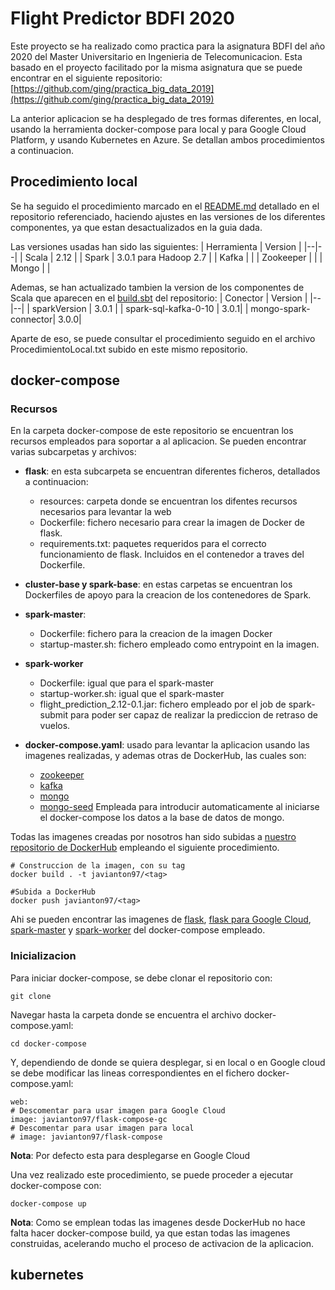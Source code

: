 # Flight Predictor BDFI 2020
Este proyecto se ha realizado como practica para la asignatura BDFI del año 2020 del Master Universitario en Ingenieria de Telecomunicacion. Esta basado en el proyecto facilitado por la misma asignatura que se puede encontrar en el siguiente repositorio: [https://github.com/ging/practica_big_data_2019](https://github.com/ging/practica_big_data_2019)

La anterior aplicacion se ha desplegado de tres formas diferentes, en local, usando la herramienta docker-compose para local y para Google Cloud Platform, y usando Kubernetes en Azure. Se detallan ambos procedimientos a continuacion.

## Procedimiento local
Se ha seguido el procedimiento marcado en el [README.md](https://github.com/ging/practica_big_data_2019/blob/master/README.md) detallado en el repositorio referenciado, haciendo ajustes en las versiones de los diferentes componentes, ya que estan desactualizados en la guia dada.

Las versiones usadas han sido las siguientes:
| Herramienta | Version |
|--|--|
| Scala | 2.12 |
| Spark | 3.0.1 para Hadoop 2.7 |
| Kafka |  |
| Zookeeper |  |
| Mongo |  |

Ademas, se han actualizado tambien la version de los componentes de Scala que aparecen en el [build.sbt](https://github.com/ging/practica_big_data_2019/blob/master/flight_prediction/build.sbt)  del repositorio:
| Conector | Version |
|--|--|
| sparkVersion | 3.0.1 |
| spark-sql-kafka-0-10 | 3.0.1|
| mongo-spark-connector|  3.0.0|

Aparte de eso, se puede consultar el procedimiento seguido en el archivo ProcedimientoLocal.txt subido en este mismo repositorio.

## docker-compose

### Recursos
En la carpeta docker-compose de este repositorio se encuentran los recursos empleados para soportar a al aplicacion. Se pueden encontrar varias subcarpetas y archivos:

 - **flask**: en esta subcarpeta se encuentran diferentes ficheros, detallados a continuacion:
   - resources: carpeta donde se encuentran los difentes recursos necesarios para levantar la web
   - Dockerfile: fichero necesario para crear la imagen de Docker de flask.
   - requirements.txt: paquetes requeridos para el correcto funcionamiento de flask. Incluidos en el contenedor a traves del Dockerfile.

 - **cluster-base y spark-base**: en estas carpetas se encuentran los Dockerfiles de apoyo para la creacion de los contenedores de Spark.
 - **spark-master**: 
   - Dockerfile: fichero para la creacion de la imagen Docker
   - startup-master.sh: fichero empleado como entrypoint en la imagen.
- **spark-worker**
   - Dockerfile: igual que para el spark-master
   - startup-worker.sh: igual que el spark-master
   - flight_prediction_2.12-0.1.jar: fichero empleado por el job de spark-submit para poder ser capaz de realizar la prediccion de retraso de vuelos.
 - **docker-compose.yaml**: usado para levantar la aplicacion usando las imagenes realizadas, y ademas otras de DockerHub, las cuales son:
   - [zookeeper](https://hub.docker.com/r/wurstmeister/zookeeper)
   - [kafka](https://hub.docker.com/r/wurstmeister/kafka)
   - [mongo](https://hub.docker.com/_/mongo)
   - [mongo-seed](https://hub.docker.com/r/fvilers/mongo-seed)
Empleada para introducir automaticamente al iniciarse el docker-compose los datos a la base de datos de mongo.

Todas las imagenes creadas por nosotros han sido subidas a [nuestro repositorio de DockerHub](https://hub.docker.com/u/javianton97) empleando el siguiente procedimiento.

    # Construccion de la imagen, con su tag
    docker build . -t javianton97/<tag>
    
    #Subida a DockerHub
    docker push javianton97/<tag>
  
 Ahi se pueden encontrar las imagenes de [flask](https://hub.docker.com/r/javianton97/flask-compose), [flask para Google Cloud](https://hub.docker.com/r/javianton97/flask-compose-gc), [spark-master](https://hub.docker.com/r/javianton97/spark-master) y [spark-worker](https://hub.docker.com/r/javianton97/spark-worker) del docker-compose empleado.

### Inicializacion
Para iniciar docker-compose, se debe clonar el repositorio con:

    git clone
 
Navegar hasta la carpeta donde se encuentra el archivo docker-compose.yaml:

    cd docker-compose
    
Y, dependiendo de donde se quiera desplegar, si en local o en Google cloud se debe modificar las lineas correspondientes en el fichero docker-compose.yaml:

    web:
    # Descomentar para usar imagen para Google Cloud
    image: javianton97/flask-compose-gc
    # Descomentar para usar imagen para local
    # image: javianton97/flask-compose
  
  **Nota**: Por defecto esta para desplegarse en Google Cloud
  
  Una vez realizado este procedimiento, se puede proceder a ejecutar docker-compose con:
  

    docker-compose up
  
 **Nota**: Como se emplean todas las imagenes desde DockerHub no hace falta hacer docker-compose build, ya que estan todas las imagenes construidas, acelerando mucho el proceso de activacion de la aplicacion.

## kubernetes
